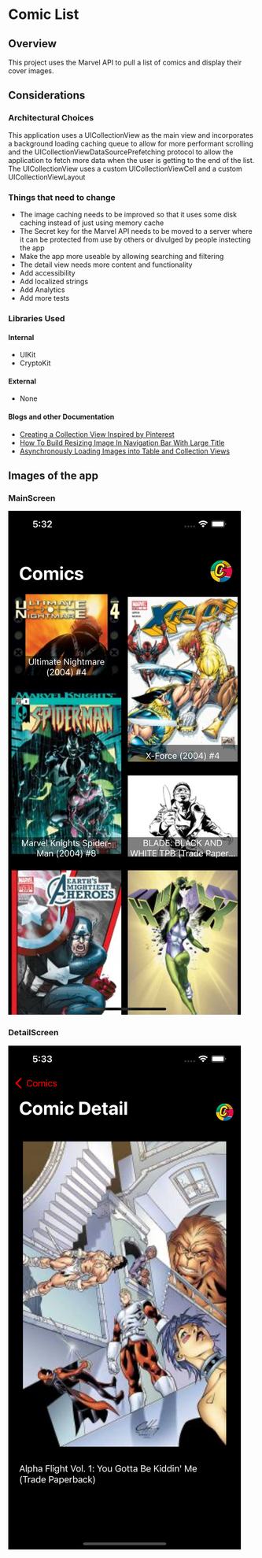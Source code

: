 #  Comic List

## Overview
This project uses the Marvel API to pull a list of comics and display their cover images.

## Considerations
### Architectural Choices
This application uses a UICollectionView as the main view and incorporates a background loading caching queue to allow for more performant scrolling and the UICollectionViewDataSourcePrefetching protocol to allow the application to fetch more data when the user is getting to the end of the list. The UICollectionView uses a custom UICollectionViewCell and a custom UICollectionViewLayout

### Things that need to change
 - The image caching needs to be improved so that it uses some disk caching instead of just using memory cache
 - The Secret key for the Marvel API needs to be moved to a server where it can be protected from use by others or divulged by people instecting the app
 - Make the app more useable by allowing searching and filtering
 - The detail view needs more content and functionality
 - Add accessibility
 - Add localized strings
 - Add Analytics
 - Add more tests

### Libraries Used
#### Internal
 - UIKit
 - CryptoKit
 
#### External
 - None
 
#### Blogs and other Documentation
 - [Creating a Collection View Inspired by Pinterest](http://www.shanirivers.com/blog/2018-08-05-creating-collection-view-pinterest/)
 - [How To Build Resizing Image In Navigation Bar With Large Title](https://www.uptech.team/blog/build-resizing-image-in-navigation-bar-with-large-title)
 - [Asynchronously Loading Images into Table and Collection Views](https://developer.apple.com/documentation/uikit/views_and_controls/table_views/asynchronously_loading_images_into_table_and_collection_views)
 
## Images of the app

### MainScreen
![Main Screen](main_screen.png)

### DetailScreen
![Detail Screen](detail_screen.png)
 

